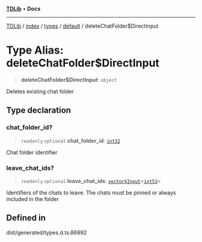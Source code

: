 [**TDLib**](../../../../../../README.md) • **Docs**

***

[TDLib](../../../../../../modules.md) / [index](../../../../../README.md) / [types](../../../README.md) / [default](../README.md) / deleteChatFolder$DirectInput

# Type Alias: deleteChatFolder$DirectInput

> **deleteChatFolder$DirectInput**: `object`

Deletes existing chat folder

## Type declaration

### chat\_folder\_id?

> `readonly` `optional` **chat\_folder\_id**: [`int32`](int32.md)

Chat folder identifier

### leave\_chat\_ids?

> `readonly` `optional` **leave\_chat\_ids**: [`vector$Input`](vector$Input.md)\<[`int53`](int53.md)\>

Identifiers of the chats to leave. The chats must be pinned or always included in the folder

## Defined in

dist/generated/types.d.ts:86892
